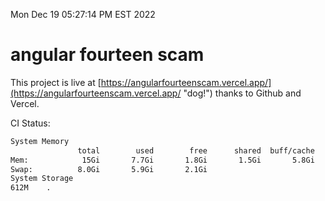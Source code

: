 Mon Dec 19 05:27:14 PM EST 2022

# angular fourteen scam


This project is live at [https://angularfourteenscam.vercel.app/](https://angularfourteenscam.vercel.app/ "dog!") thanks to Github and Vercel.

CI Status: 

```bash
System Memory
               total        used        free      shared  buff/cache   available
Mem:            15Gi       7.7Gi       1.8Gi       1.5Gi       5.8Gi       5.7Gi
Swap:          8.0Gi       5.9Gi       2.1Gi
System Storage
612M	.
```
```bash
